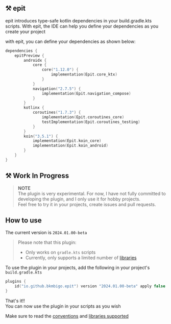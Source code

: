 ## ⚒️ epit

epit introduces type-safe kotlin dependencies in your build.gradle.kts scripts. With epit, the IDE can help you define
your dependencies as you create your project

with epit, you can define your dependencies as shown below:

```kotlin
dependencies {
    epitPreview {
        androidx {
            core {
                core("1.12.0") {
                    implementation(Epit.core_ktx)
                }
            }
            navigation("2.7.5") {
                implementation(Epit.navigation_compose)
            }
        }
        kotlinx {
            coroutines("1.7.3") {
                implementation(Epit.coroutines_core)
                testImplementation(Epit.coroutines_testing)
            }
        }
        koin("3.5.1") {
            implementation(Epit.koin_core)
            implementation(Epit.koin_android)
        }
    }
}
```

## ⚒️ Work In Progress

> **NOTE**   
> The plugin is very experimental. For now, I have not fully committed to developing the plugin, and I only use it for
> hobby projects.  
> Feel free to try it in your projects, create issues and pull requests.

## How to use

The current version is `2024.01.00-beta`

> Please note that this plugin:
>    - Only works on `gradle.kts` scripts
>    - Currently, only supports a limited number of [libraries](docs/libraries_supported.md)

To use the plugin in your projects, add the following in your project's `build.gradle.kts`

```kotlin
plugins {
    id("io.github.bkmbigo.epit") version "2024.01.00-beta" apply false
}
```

That's it!!  
You can now use the plugin in your scripts as you wish

Make sure to read the [conventions](docs/conventions.md) and [libraries supported](docs/libraries_supported.md)
